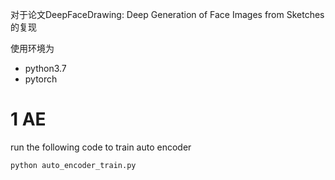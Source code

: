 对于论文DeepFaceDrawing: Deep Generation of Face Images from Sketches的复现



使用环境为

+ python3.7
+ pytorch



# 1 AE

run the following code to train auto encoder

```
python auto_encoder_train.py
```

